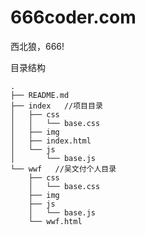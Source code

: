 # 666coder.com
西北狼，666!


目录结构




    
    .
    ├── README.md
    ├── index   //项目目录
    │   ├── css
    │   │   └── base.css
    │   ├── img
    │   ├── index.html
    │   └── js
    │       └── base.js
    └── wwf   //吴文付个人目录
        ├── css
        │   └── base.css
        ├── img
        ├── js
        │   └── base.js
        └── wwf.html

